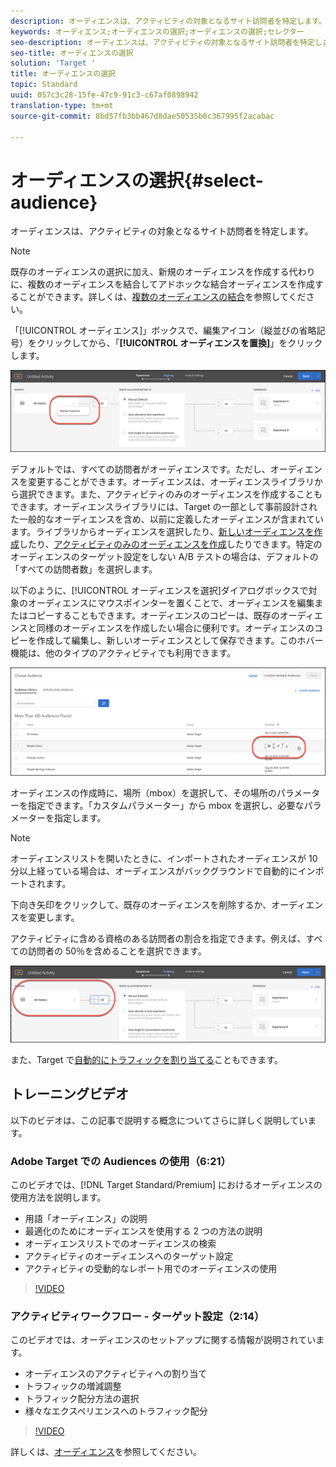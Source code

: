 ```yaml
---
description: オーディエンスは、アクティビティの対象となるサイト訪問者を特定します。
keywords: オーディエンス;オーディエンスの選択;オーディエンスの選択;セレクター
seo-description: オーディエンスは、アクティビティの対象となるサイト訪問者を特定します。
seo-title: オーディエンスの選択
solution: 'Target '
title: オーディエンスの選択
topic: Standard
uuid: 057c3c28-15fe-47c9-91c3-c67af0898942
translation-type: tm+mt
source-git-commit: 8bd57fb3bb467d8dae50535b6c367995f2acabac

---
```



# オーディエンスの選択{#select-audience}

オーディエンスは、アクティビティの対象となるサイト訪問者を特定します。

>[!NOTE]
>
>既存のオーディエンスの選択に加え、新規のオーディエンスを作成する代わりに、複数のオーディエンスを結合してアドホックな結合オーディエンスを作成することができます。詳しくは、[複数のオーディエンスの結合](../../../c-target/combining-multiple-audiences.md#concept_A7386F1EA4394BD2AB72399C225981E5)を参照してください。

「[!UICONTROL オーディエンス]」ボックスで、編集アイコン（縦並びの省略記号）をクリックしてから、「**[!UICONTROL オーディエンスを置換]**」をクリックします。

![「オーディエンスを置換」オプション](/help/c-activities/t-test-ab/t-test-create-ab/assets/replace-audience.png)

デフォルトでは、すべての訪問者がオーディエンスです。ただし、オーディエンスを変更することができます。オーディエンスは、オーディエンスライブラリから選択できます。また、アクティビティのみのオーディエンスを作成することもできます。オーディエンスライブラリには、Target の一部として事前設計された一般的なオーディエンスを含め、以前に定義したオーディエンスが含まれています。ライブラリからオーディエンスを選択したり、[新しいオーディエンスを作成](../../../c-target/c-audiences/create-audience.md#task_1D507519D3AD4390B507F188BD294DC1)したり、[アクティビティのみのオーディエンスを作成](../../../c-target/creating-activity-only-audience.md#concept_A6BADCF530ED4AE1852E677FEBE68483)したりできます。特定のオーディエンスのターゲット設定をしない A/B テストの場合は、デフォルトの「すべての訪問者数」を選択します。

以下のように、[!UICONTROL オーディエンスを選択]ダイアログボックスで対象のオーディエンスにマウスポインターを置くことで、オーディエンスを編集またはコピーすることもできます。オーディエンスのコピーは、既存のオーディエンスと同様のオーディエンスを作成したい場合に便利です。オーディエンスのコピーを作成して編集し、新しいオーディエンスとして保存できます。このホバー機能は、他のタイプのアクティビティでも利用できます。

![オーディエンスにマウスポインターを置く](/help/c-activities/t-test-ab/t-test-create-ab/assets/audience_picker_hover-new.png)

オーディエンスの作成時に、場所（mbox）を選択して、その場所のパラメーターを指定できます。「カスタムパラメーター」から mbox を選択し、必要なパラメーターを指定します。

>[!NOTE]
>
>オーディエンスリストを開いたときに、インポートされたオーディエンスが 10 分以上経っている場合は、オーディエンスがバックグラウンドで自動的にインポートされます。

下向き矢印をクリックして、既存のオーディエンスを削除するか、オーディエンスを変更します。

アクティビティに含める資格のある訪問者の割合を指定できます。例えば、すべての訪問者の 50％を含めることを選択できます。

![オーディエンスの割合](/help/c-activities/t-test-ab/t-test-create-ab/assets/audperc-new.png)

また、Target で[自動的にトラフィックを割り当てる](../../../c-activities/automated-traffic-allocation/automated-traffic-allocation.md#concept_A1407678796B4C569E94CBA8A9F7F5D4)こともできます。

## トレーニングビデオ

以下のビデオは、この記事で説明する概念についてさらに詳しく説明しています。

### Adobe Target での Audiences の使用（6:21）

このビデオでは、[!DNL Target Standard/Premium] におけるオーディエンスの使用方法を説明します。

* 用語「オーディエンス」の説明
* 最適化のためにオーディエンスを使用する 2 つの方法の説明
* オーディエンスリストでのオーディエンスの検索
* アクティビティのオーディエンスへのターゲット設定
* アクティビティの受動的なレポート用でのオーディエンスの使用

>[!VIDEO](https://video.tv.adobe.com/v/17398?captions=jpn)

### アクティビティワークフロー - ターゲット設定（2:14）

このビデオでは、オーディエンスのセットアップに関する情報が説明されています。

* オーディエンスのアクティビティへの割り当て
* トラフィックの増減調整
* トラフィック配分方法の選択
* 様々なエクスペリエンスへのトラフィック配分

>[!VIDEO](https://video.tv.adobe.com/v/17385?captions=jpn)

詳しくは、[オーディエンス](../../../c-target/c-audiences/audiences.md#concept_65BE870D290E412D8BBF557EEA67C271)を参照してください。

